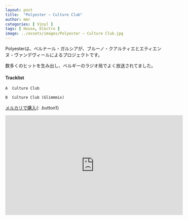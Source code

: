 ```yaml
---
layout: post
title:  "Polyester – Culture Club"
author: mmr
categories: [ Vinyl ]
tags: [ House, Electro ]
image: ../assets/images/Polyester – Culture Club.jpg
---
```


Polyesterは、ベルナール・ガルシアが、ブルーノ・クアルティエとエティエンヌ・ヴァンデヴィールによるプロジェクトです。

数多くのヒットを生み出し、ベルギーのラジオ局でよく放送されてました。

#### Tracklist
```md
A  Culture Club

B  Culture Club (Glimmmix)
```

[メルカリで購入](https://jp.mercari.com/item/m58333186087?afid=6142608987){: .button1}

<iframe width="560" height="315" src="https://www.youtube.com/embed/HjsMnGBqhVo?si=EiOVJH04jlz4ysoy" title="YouTube video player" frameborder="0" allow="accelerometer; autoplay; clipboard-write; encrypted-media; gyroscope; picture-in-picture; web-share" referrerpolicy="strict-origin-when-cross-origin" allowfullscreen></iframe>